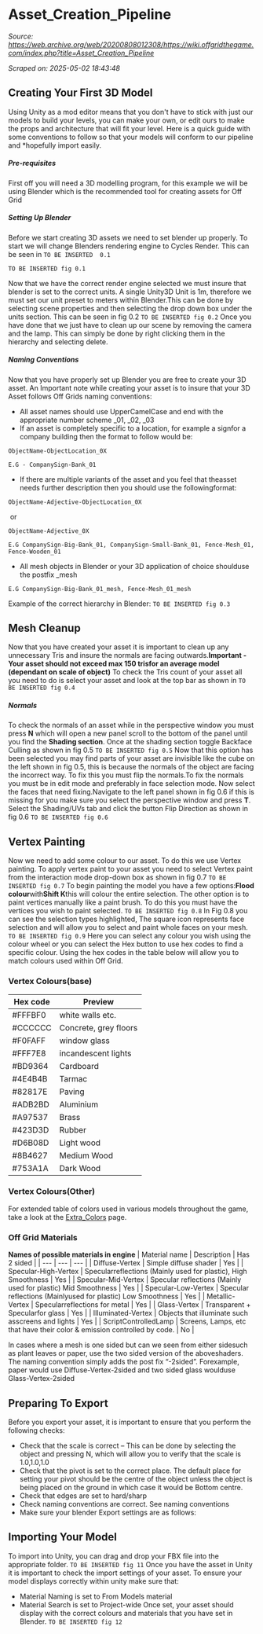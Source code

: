 # Asset_Creation_Pipeline

*Source: https://web.archive.org/web/20200808012308/https://wiki.offgridthegame.com/index.php?title=Asset_Creation_Pipeline*

*Scraped on: 2025-05-02 18:43:48*

## Creating Your First 3D Model
Using Unity as a mod editor means that you don't have to stick with just our models to build your levels, you can make your own, or edit ours to make the props and architecture that will fit your level.
Here is a quick guide with some conventions to follow so that your models will conform to our pipeline and *hopefully import easily.
##### Pre-requisites
First off you  will need a 3D modelling program, for this example we will be using Blender which is the recommended tool for creating assets for Off Grid
##### Setting Up Blender
Before we start creating 3D assets we need to set blender up properly. To start we will change Blenders rendering engine to  Cycles Render. This can be seen in `TO BE INSERTED  0.1`

`TO BE INSERTED fig 0.1`

Now that we have the correct render engine selected we must insure that blender is set to the correct units. A single Unity3D Unit is 1m, therefore we must set our unit preset to meters within Blender.This can be done by selecting scene properties and then selecting the drop down box under the units section. This can be seen in fig 0.2
`TO BE INSERTED fig 0.2`
Once you  have done that we just have to clean up our scene by removing the camera and the lamp. This can simply be done by right clicking them in the hierarchy and selecting delete.
##### Naming Conventions
Now that you have properly set up Blender you are free to create your 3D asset. An Important note while creating your asset is to insure that your 3D Asset follows Off Grids naming conventions:
* All​ ​asset​ ​names​ ​should​ ​use​ ​UpperCamelCase​ ​and​ ​end​ ​with​ ​the​ ​appropriate​ ​number​ ​scheme _01,​ ​_02,​ ​_03
* If​ ​an​ ​asset​ ​is​ ​completely​ ​specific​ ​to​ ​a​ ​location,​ ​for​ ​example​ ​a​ ​sign​ ​for​ ​a​ ​company​ ​building then​ ​the​ ​format​ ​to​ ​follow​ ​would​ ​be:
```
ObjectName-ObjectLocation_0X 

```
```
E.G​ ​-​ ​CompanySign-Bank_01

```
* If​ ​there​ ​are​ ​multiple​ ​variants​ ​of​ ​the​ ​asset​ ​and​ ​you​ ​feel​ ​that​ ​the​ ​asset​ ​needs​ ​further description​ ​then​ ​you​ ​should​ ​use​ ​the​ ​following​ ​format:
```
ObjectName-Adjective-ObjectLocation_0X

```
​​ or
```
​ObjectName-Adjective_0X 

```
```
E.G​ ​CompanySign-Big-Bank_01,​ ​CompanySign-Small-Bank_01,​ ​Fence-Mesh_01, Fence-Wooden_01 

```
* All​ ​mesh​ ​objects​ ​in​ ​Blender​ ​or​ ​your​ ​3D​ ​application​ ​of​ ​choice​ ​should​ ​use​ ​the​ ​postfix​ ​​_mesh
```
E.G​ ​CompanySign-Big-Bank_01_mesh,​ ​Fence-Mesh_01_mesh

```
Example of the correct hierarchy in Blender:
`TO BE INSERTED fig 0.3`
## Mesh Cleanup
Now that you have created your asset it is important to clean up any unnecessary Tris and insure the normals are facing outwards.**Important - Your asset ​should​ ​not​ ​exceed​ ​max​ ​150​ ​tris​ ​for an​ ​average​ ​model​ ​(dependant​ ​on​ ​scale​ ​of object)**
To check the Tris count of your asset all you need to do is select your asset and look at the top bar as shown in `TO BE INSERTED fig 0.4`
##### Normals
To check the normals of an asset while in the perspective window you must press **N** which will open a new panel scroll to the bottom of the panel until you find the **Shading section**. Once at the shading section toggle Backface Culling as shown in fig 0.5
`TO BE INSERTED fig 0.5`
Now that this option has been selected you may find parts of your asset are invisible like the cube on the left shown in fig 0.5, this is because the normals of the object are facing the incorrect way. To fix this you must flip the normals.To fix the normals you must be in edit mode and preferably in face selection mode. Now select the faces that need fixing.Navigate to the left panel shown in fig 0.6 if this is missing for you make sure you select the perspective window and press **T**. Select the Shading/UVs tab and click the button Flip Direction as shown in fig 0.6
`TO BE INSERTED fig 0.6`
## Vertex Painting
Now we need to add some colour to our asset. To do this we use Vertex painting. To apply vertex paint to your asset you need to select Vertex paint from the interaction mode drop-down box as shown in fig 0.7
`TO BE INSERTED fig 0.7`
To begin painting the model you have a few options:**Flood colour**with**Shift K**this will colour the entire selection. The other option is to paint vertices manually like a paint brush. To do this you must have the vertices you wish to paint selected.
`TO BE INSERTED fig 0.8`
In Fig 0.8 you can see the selection types highlighted, The square icon represents face selection and will allow you to select and paint whole faces on your mesh.
`TO BE INSERTED fig 0.9`
Here you can select any colour you wish using the colour wheel or you can select the Hex button to use hex codes to find a specific colour. Using the hex codes in the table below will allow you to match colours used within Off Grid.
### Vertex Colours(base)
| Hex code | Preview 
| --- | --- |
| #FFFBF0 | white​ ​walls​ ​etc. |
| #CCCCCC | Concrete,​ ​grey​ ​floors |
| #F0FAFF | window​ ​glass |
| #FFF7E8 | incandescent​ ​lights |
| #BD9364 | Cardboard |
| #4E4B4B | Tarmac |
| #82817E | Paving |
| #ADB2BD | Aluminium |
| #A97537 | Brass​ |
| #423D3D | Rubber​ |
| #D6B08D | Light ​wood |
| #8B4627 | Medium Wood |
| #753A1A | Dark Wood |
### Vertex Colours(Other)
For extended table of colors used in various models throughout the game, take a look at the [Extra_Colors](Extra_Colors.md) page.
### Off Grid Materials
**Names of possible materials in engine**
| Material name | Description | Has 2 sided |
| --- | --- | --- |
| Diffuse-Vertex | Simple​ ​diffuse​ ​shader | Yes |
| Specular-High-Vertex | Specular​ ​reflections​ ​(Mainly​ ​used​ ​for​ ​plastic), High Smoothness | Yes |
| Specular-Mid-Vertex | Specular​ ​reflections​ ​(Mainly​ ​used​ ​for​ ​plastic) Mid Smoothness | Yes |
| Specular-Low-Vertex | Specular​ ​reflections​ ​(Mainly​ ​used​ ​for​ ​plastic) Low Smoothness | Yes |
| Metallic-Vertex | Specular​ ​reflections​ ​for​ ​metal | Yes |
| Glass-Vertex | Transparent​ ​+​ ​Specular​ ​for​ ​glass | Yes |
| Illuminated-Vertex | Objects​ ​that​ ​illuminate​ ​such​ ​as​ ​screens​ ​and​ ​lights | Yes |
| ScriptControlledLamp | Screens,​ ​Lamps,​ ​etc​ ​that​ ​have​ ​their​ ​color​ ​& emission​ ​controlled​ ​by​ ​code. | No |

In​ ​cases​ ​where​ ​a​ ​mesh​ ​is​ ​one​ ​sided​ ​but​ ​can​ ​we​ ​seen​ ​from​ ​either​ ​side​ ​such​ ​as​ ​plant​ ​leaves or​ ​paper,​ ​use​ ​the​ ​two​ ​sided​ ​version​ ​of​ ​the​ ​above​ ​shaders.​ ​The​ ​naming​ ​convention​ ​simply adds​ ​the​ ​post​ ​fix​ ​“-2sided”.
For​ ​example,​ ​paper​ ​would​ ​use​ ​​Diffuse-Vertex-2sided and​ ​two​ ​sided​ ​glass​ ​would​ ​use Glass-Vertex-2sided
## Preparing To Export
Before you export your asset, it is important to ensure that you perform the following checks:
* Check that the scale is correct – This can be done by selecting the object and pressing N, which will allow you to verify that the scale is 1.0,1.0,1.0
* Check that the pivot is set to the correct place. The default place for setting your pivot should be the centre of the object unless the object is being placed on the ground in which case it would be Bottom centre.
* Check that edges are set to hard/sharp
* Check naming conventions are correct. See naming conventions
* Make sure your blender Export settings are as follows:
## Importing Your Model
To import into Unity, you can drag and drop your FBX file into the appropriate folder.
`TO BE INSERTED fig 11`
Once you have the asset in Unity it is important to check the import settings of your asset. To ensure your model displays correctly within unity make sure that:
* Material Naming is set to From Models material
* Material Search is set to Project-wide
Once set, your asset should display with the correct colours and materials that you have set in Blender.
`TO BE INSERTED fig 12`
